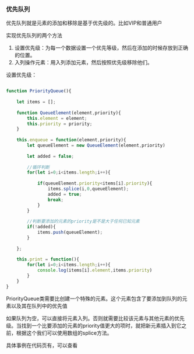 ### 优先队列

优先队列就是元素的添加和移除是基于优先级的。比如VIP和普通用户  

实现优先队列的两个方法
1. 设置优先级：为每一个数据设置一个优先等级，然后在添加的时候存放到正确的位置。  
2. 入列操作元素：用入列添加元素，然后按照优先级移除他们。  

设置优先级：
``` JavaScript

function PriorityQueue(){
	
	let items = [];
	
	function QueueElement(element,priority){
		this.element = element;
		this.priority = priority;
	}
	
	this.enqueue = function(element,priority){
		let queueElement = new QueueElement(element,priority)
		
		let added = false;
		
		//循环判断
		for(let i=0;i<items.length;i++){
			
			if(queueElement.priority<items[i].priority){
				items.splice(i,0,queueElement);
				added = true;
				break;
			}
		}
		
		//判断要添加的元素的priority是不是大于任何已知元素
		if(!added){
			items.push(queueElement);
		}
		
	};
	
	this.print = function(){
		for(let i=0;i<items.length;i++){
			console.log(items[i].element,items.priority)
		}
	}
}

```

PriorityQueue类需要比创建一个特殊的元素。这个元素包含了要添加到队列的元素以及其在队列中的优先值  

如果队列为空，可以直接将元素入列。否则就需要比较该元素与其他元素的优先级。当找到一个比要添加的元素的priority值更大的项时，就把新元素插入到它之前，根据这个我们可以使用数组的splice方法。  

具体事例在代码页有，可以查看